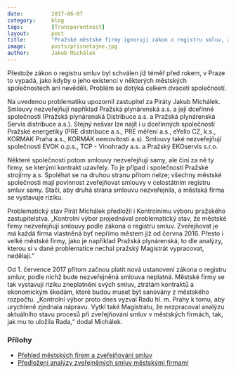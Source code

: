 ```yaml
---
date:         2017-06-07
category:     blog
tags:         [Transparentnost]
layout:       post
title:        "Pražské městské firmy ignorují zákon o registru smluv, zastupitelům se to nelíbí" 
image:        posts/prisnetajne.jpg
author:       Jakub Michálek
---
```


Přestože zákon o registru smluv byl schválen již téměř před rokem, v Praze to vypadá, jako kdyby o jeho existenci v některých městských společnostech ani nevěděli. Problém se dotýká celkem dvaceti společností.

Na uvedenou problematiku upozornil zastupitel za Piráty Jakub Michálek. Smlouvy nezveřejňují například Pražská plynárenská a.s. a její dceřinné společnosti (Pražská plynárenská Distribuce a.s. a Pražská plynárenská Servis distribuce a.s.). Stejný nešvar lze najít i u dceřinných společností Pražské energetiky (PRE distribuce a.s., PRE měření a.s., eYello CZ, k.s., KORMAK Praha a.s., KORMAK nemovitosti a.s). Smlouvy také nezveřejňují společnosti EVOK o.p.s., TCP - Vinohrady a.s. a Pražský EKOservis s.r.o. 

Některé společnosti potom smlouvy nezveřejňují samy, ale činí za ně ty firmy, se kterými kontrakt uzavřely. To je případ i společností Pražské strojírny a.s. Spoléhat se na druhou stranu přitom nelze; všechny městské společnosti mají povinnost zveřejňovat smlouvy v celostátním registru smluv samy. Stačí, aby druhá strana smlouvu nezveřejnila, a městská firma se vystavuje riziku. 

Problematický stav Pirát Michálek předložil i Kontrolnímu výboru pražského zastupitelstva. „Kontrolní výbor projednával problematický stav, že městské firmy nezveřejňují smlouvy podle zákona o registru smluv. Zveřejňovat je má každá firma vlastněná byť nepřímo městem již od června 2016. Přesto i velké městské firmy, jako je například Pražská plynárenská, to dle analýzy, kterou si v dané problematice nechal pražský Magistrát vypracovat, nedělají.“

Od 1. července 2017 přitom začnou platit nová ustanovení zákona o registru smluv, podle nichž bude nezveřejněná smlouva neplatná. Městské firmy se tak vystavují riziku zneplatnění svých smluv, ztrátám kontraktů a ekonomickým škodám, které budou muset být sanovány z městského rozpočtu. „Kontrolní výbor proto dnes vyzval Radu hl. m. Prahy k tomu, aby urychleně zjednala nápravu. Vytkl také Magistrátu, že nezpracoval analýzu aktuálního stavu procesů při zveřejňování smluv v městských firmách, tak, jak mu to uložila Rada,“ dodal Michálek.

### Přílohy

* [Přehled městských firem a zveřejňování smluv](https://a.pirati.cz/praha/img/posts/2-dopis.jpg)
* [Předložení analýzy zveřejněných smluv městskými firmami](https://a.pirati.cz/praha/img/posts/1-zverejnovane-smlouvy.jpg)
